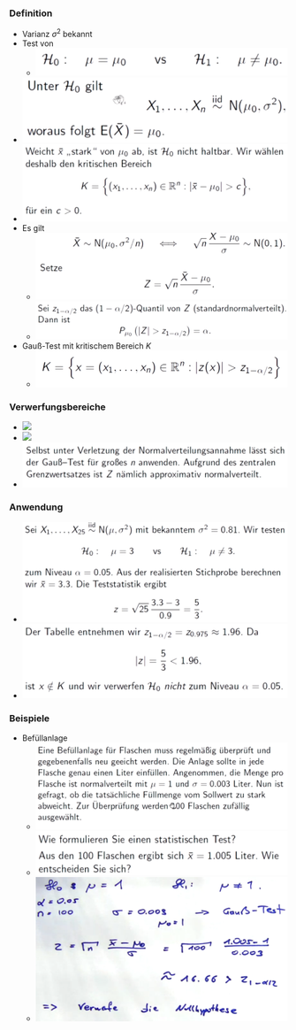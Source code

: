 ### Definition
+ Varianz $\sigma^2$ bekannt
+ Test von
	+ ![](Pasted%20image%2020221208122252.png)
+ ![](Pasted%20image%2020221208122243.png)
+ ![](Pasted%20image%2020221208120724.png)
+ Es gilt
	+ ![](Pasted%20image%2020221208120847.png)
	+ ![](Pasted%20image%2020221208120900.png)
+ Gauß-Test mit kritischem Bereich $K$
	+ ![](Pasted%20image%2020221208121037.png)

### Verwerfungsbereiche
+ ![](Pasted%20image%2020221208122006.png)
+ ![](Pasted%20image%2020221208122012.png)
+ ![](Pasted%20image%2020221208122123.png)

### Anwendung
+ ![](Pasted%20image%2020221208121335.png)
+ ![](Pasted%20image%2020221208121351.png)

### Beispiele
+ Befüllanlage
	+ ![](Pasted%20image%2020221208123329.png)
	+ ![](Pasted%20image%2020221208123345.png)
	+ ![](Pasted%20image%2020221208123637.png)